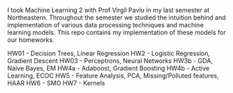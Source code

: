 
I took Machine Learning 2 with Prof Virgil Pavlu in my last semester at Northeastern. Throughout the semester we studied the intuition behind and implementation of various data processing techniques and machine learning models. This repo contains my implementation of these models for our homeworks.

HW01 - Decision Trees, Linear Regression
HW2 - Logistic Regression, Gradient Descent
HW03 - Perceptrons, Neural Networks
HW3b - GDA, Naive Bayes, EM
HW4a - Adaboost, Gradient Boosting
HW4b - Active Learning, ECOC
HW5 - Feature Analysis, PCA, Missing/Polluted features, HAAR
HW6 - SMO
HW7 - Kernels